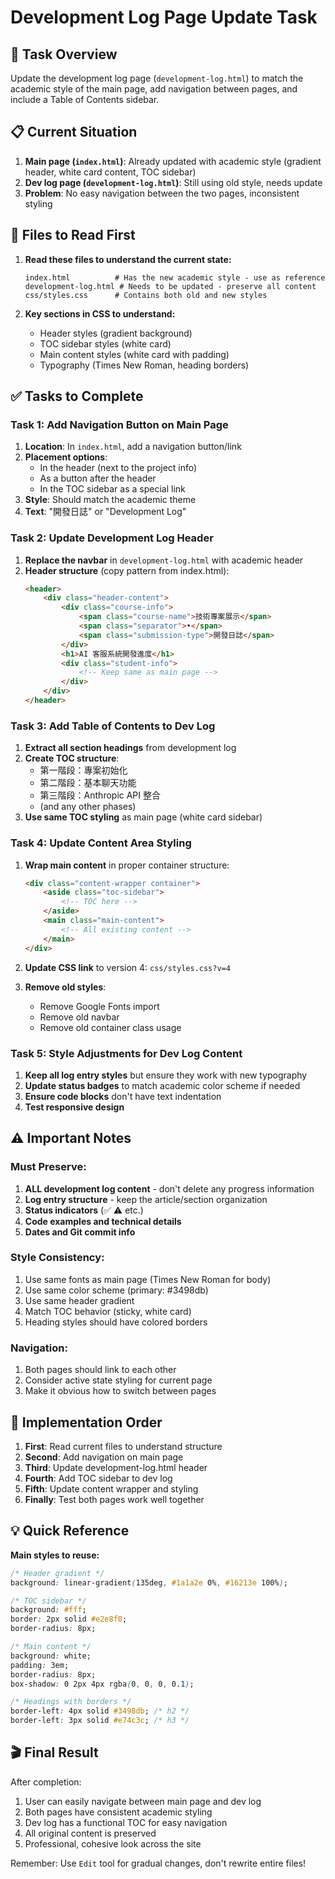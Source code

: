 # Development Log Page Update Task

## 🎯 Task Overview

Update the development log page (`development-log.html`) to match the academic style of the main page, add navigation between pages, and include a Table of Contents sidebar.

## 📋 Current Situation

1. **Main page (`index.html`)**: Already updated with academic style (gradient header, white card content, TOC sidebar)
2. **Dev log page (`development-log.html`)**: Still using old style, needs update
3. **Problem**: No easy navigation between the two pages, inconsistent styling

## 📁 Files to Read First

1. **Read these files to understand the current state:**
   ```
   index.html          # Has the new academic style - use as reference
   development-log.html # Needs to be updated - preserve all content
   css/styles.css      # Contains both old and new styles
   ```

2. **Key sections in CSS to understand:**
   - Header styles (gradient background)
   - TOC sidebar styles (white card)
   - Main content styles (white card with padding)
   - Typography (Times New Roman, heading borders)

## ✅ Tasks to Complete

### Task 1: Add Navigation Button on Main Page

1. **Location**: In `index.html`, add a navigation button/link
2. **Placement options**:
   - In the header (next to the project info)
   - As a button after the header
   - In the TOC sidebar as a special link
3. **Style**: Should match the academic theme
4. **Text**: "開發日誌" or "Development Log"

### Task 2: Update Development Log Header

1. **Replace the navbar** in `development-log.html` with academic header
2. **Header structure** (copy pattern from index.html):
   ```html
   <header>
       <div class="header-content">
           <div class="course-info">
               <span class="course-name">技術專案展示</span>
               <span class="separator">•</span>
               <span class="submission-type">開發日誌</span>
           </div>
           <h1>AI 客服系統開發進度</h1>
           <div class="student-info">
               <!-- Keep same as main page -->
           </div>
       </div>
   </header>
   ```

### Task 3: Add Table of Contents to Dev Log

1. **Extract all section headings** from development log
2. **Create TOC structure**:
   - 第一階段：專案初始化
   - 第二階段：基本聊天功能  
   - 第三階段：Anthropic API 整合
   - (and any other phases)
3. **Use same TOC styling** as main page (white card sidebar)

### Task 4: Update Content Area Styling

1. **Wrap main content** in proper container structure:
   ```html
   <div class="content-wrapper container">
       <aside class="toc-sidebar">
           <!-- TOC here -->
       </aside>
       <main class="main-content">
           <!-- All existing content -->
       </main>
   </div>
   ```

2. **Update CSS link** to version 4: `css/styles.css?v=4`

3. **Remove old styles**:
   - Remove Google Fonts import
   - Remove old navbar
   - Remove old container class usage

### Task 5: Style Adjustments for Dev Log Content

1. **Keep all log entry styles** but ensure they work with new typography
2. **Update status badges** to match academic color scheme if needed
3. **Ensure code blocks** don't have text indentation
4. **Test responsive design**

## ⚠️ Important Notes

### Must Preserve:
1. **ALL development log content** - don't delete any progress information
2. **Log entry structure** - keep the article/section organization  
3. **Status indicators** (✅ ⚠️ etc.)
4. **Code examples and technical details**
5. **Dates and Git commit info**

### Style Consistency:
1. Use same fonts as main page (Times New Roman for body)
2. Use same color scheme (primary: #3498db)
3. Use same header gradient
4. Match TOC behavior (sticky, white card)
5. Heading styles should have colored borders

### Navigation:
1. Both pages should link to each other
2. Consider active state styling for current page
3. Make it obvious how to switch between pages

## 🔧 Implementation Order

1. **First**: Read current files to understand structure
2. **Second**: Add navigation on main page
3. **Third**: Update development-log.html header
4. **Fourth**: Add TOC sidebar to dev log
5. **Fifth**: Update content wrapper and styling
6. **Finally**: Test both pages work well together

## 💡 Quick Reference

**Main styles to reuse:**
```css
/* Header gradient */
background: linear-gradient(135deg, #1a1a2e 0%, #16213e 100%);

/* TOC sidebar */
background: #fff;
border: 2px solid #e2e8f0;
border-radius: 8px;

/* Main content */
background: white;
padding: 3em;
border-radius: 8px;
box-shadow: 0 2px 4px rgba(0, 0, 0, 0.1);

/* Headings with borders */
border-left: 4px solid #3498db; /* h2 */
border-left: 3px solid #e74c3c; /* h3 */
```

## 🎬 Final Result

After completion:
1. User can easily navigate between main page and dev log
2. Both pages have consistent academic styling
3. Dev log has a functional TOC for easy navigation
4. All original content is preserved
5. Professional, cohesive look across the site

Remember: Use `Edit` tool for gradual changes, don't rewrite entire files!